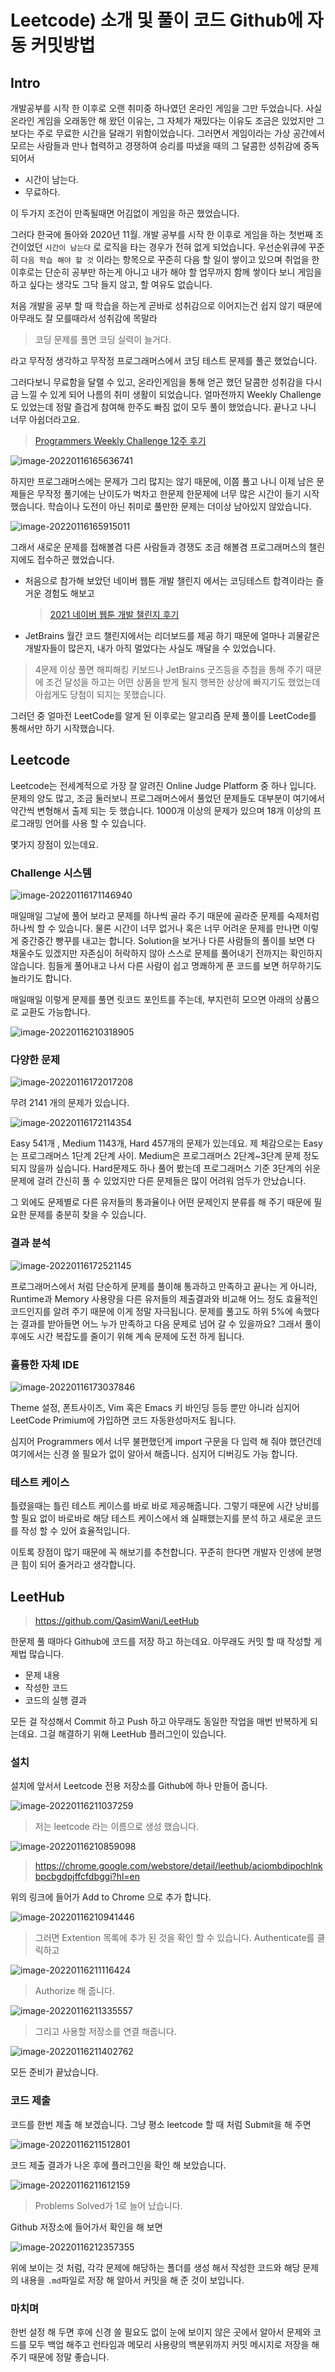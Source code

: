 # Leetcode) 소개 및 풀이 코드 Github에 자동 커밋방법

## Intro

개발공부를 시작 한 이후로 오랜 취미중 하나였던 온라인 게임을 그만 두었습니다. 사실 온라인 게임을 오래동안 해 왔던 이유는, 그 자체가 재밌다는 이유도 조금은 있었지만 그보다는 주로 무료한 시간을 달래기 위함이었습니다. 그러면서 게임이라는 가상 공간에서 모르는 사람들과 만나 협력하고 경쟁하여 승리를 따냈을 때의 그 달콤한 성취감에 중독되어서 

- 시간이 남는다.
- 무료하다.

이 두가지 조건이 만족될때면 어김없이 게임을 하곤 했었습니다.

그러다 한국에 돌아와 2020년 11월. 개발 공부를 시작 한 이후로 게임을 하는 첫번째 조건이었던 `시간이 남는다` 로 로직을 타는 경우가 전혀 없게 되었습니다. 우선순위큐에 꾸준히 `다음 학습 해야 할 것` 이라는 항목으로 꾸준히 다음 할 일이 쌓이고 있으며 취업을 한 이후로는 단순히 공부만 하는게 아니고 내가 해야 할 업무까지 함께 쌓이다 보니 게임을 하고 싶다는 생각도 그닥 들지 않고, 할 여유도 없습니다.

처음 개발을 공부 할 때 학습을 하는게 곧바로 성취감으로 이어지는건 쉽지 않기 때문에 아무래도 잘 모를때라서 성취감에 목말라

> 코딩 문제를 풀면 코딩 실력이 늘거다.

라고 무작정 생각하고 무작정 프로그래머스에서 코딩 테스트 문제를 풀곤 했었습니다. 

그러다보니 무료함을 달랠 수 있고, 온라인게임을 통해 얻곤 했던  달콤한 성취감을 다시금 느낄 수 있게 되어 나름의 취미 생활이 되었습니다. 얼마전까지 Weekly Challenge도 있었는데 정말 즐겁게 참여해 한주도 빠짐 없이 모두 풀이 했었습니다. 끝나고 나니 너무 아쉽더라고요.

> [Programmers Weekly Challenge 12주 후기](https://shanepark.tistory.com/268)

![image-20220116165636741](https://raw.githubusercontent.com/Shane-Park/mdblog/main/devlife/ps/leetHub.assets/image-20220116165636741.webp)

하지만 프로그래머스에는 문제가 그리 많지는 않기 때문에, 이쯤 풀고 나니 이제 남은 문제들은 무작정 풀기에는 난이도가 벅차고 한문제 한문제에 너무 많은 시간이 들기 시작했습니다. 학습이나 도전이 아닌 취미로 풀만한 문제는 더이상 남아있지 않았습니다.

![image-20220116165915011](https://raw.githubusercontent.com/Shane-Park/mdblog/main/devlife/ps/leetHub.assets/image-20220116165915011.webp)

그래서 새로운 문제를 접해볼겸 다른 사람들과 경쟁도 조금 해볼겸 프로그래머스의 챌린지에도 접수하곤 했었습니다.

- 처음으로 참가해 보았던 네이버 웹툰 개발 챌린지 에서는 코딩테스트 합격이라는 즐거운 경험도 해보고

  >  [2021 네이버 웹툰 개발 챌린지 후기](https://shanepark.tistory.com/168)

- JetBrains 월간 코드 챌린지에서는 리더보드를 제공 하기 때문에 얼마나 괴물같은 개발자들이 많은지, 내가 아직 멀었다는 사실도 깨달을 수 있었습니다.

> 4문제 이상 풀면 해피해킹 키보드나 JetBrains 굿즈등을 추첨을 통해 주기 때문에 조건 달성을 하고는 어떤 상품을 받게 될지 행복한 상상에 빠지기도 했었는데 아쉽게도 당첨이 되지는 못했습니다.

그러던 중 얼마전 LeetCode를 알게 된 이후로는 알고리즘 문제 풀이를 LeetCode를 통해서만 하기 시작했습니다.

## Leetcode

Leetcode는 전세계적으로 가장 잘 알려진 Online Judge Platform 중 하나 입니다. 문제의 양도 많고, 조금 둘러보니 프로그래머스에서 풀었던 문제들도 대부분이 여기에서 약간씩 변형해서 출제 되는 듯 했습니다. 1000개 이상의 문제가 있으며 18개 이상의 프로그래밍 언어를 사용 할 수 있습니다.

몇가지 장점이 있는데요.

### Challenge 시스템

![image-20220116171146940](https://raw.githubusercontent.com/Shane-Park/mdblog/main/devlife/ps/leetHub.assets/image-20220116171146940.webp)

매일매일 그날에 풀어 보라고 문제를 하나씩 골라 주기 때문에 골라준 문제를 숙제처럼 하나씩 할 수 있습니다. 물론 시간이 너무 없거나 혹은 너무 어려운 문제를 만나면 이렇게 중간중간 빵꾸를 내고는 합니다. Solution을 보거나 다른 사람들의 풀이를 보면 다 채울수도 있겠지만 자존심이 허락하지 않아 스스로 문제를 풀어내기 전까지는 확인하지 않습니다. 힘들게 풀어내고 나서 다른 사람이 쉽고 명쾌하게 푼 코드를 보면 허무하기도 놀라기도 합니다.

매일매일 이렇게 문제를 풀면 릿코드 포인트를 주는데, 부지런히 모으면 아래의 상품으로 교환도 가능합니다.

![image-20220116210318905](https://raw.githubusercontent.com/Shane-Park/mdblog/main/devlife/ps/leetHub.assets/image-20220116210318905.webp)

### 다양한 문제

![image-20220116172017208](https://raw.githubusercontent.com/Shane-Park/mdblog/main/devlife/ps/leetHub.assets/image-20220116172017208.webp)

무려 2141 개의 문제가 있습니다.

![image-20220116172114354](https://raw.githubusercontent.com/Shane-Park/mdblog/main/devlife/ps/leetHub.assets/image-20220116172114354.webp)

 Easy 541개 , Medium 1143개, Hard 457개의 문제가 있는데요. 제 체감으로는 Easy는 프로그래머스 1단계 2단계 사이. Medium은 프로그래머스 2단계~3단계 문제 정도 되지 않을까 싶습니다. Hard문제도 하나 풀어 봤는데 프로그래머스 기준 3단계의 쉬운 문제에 걸려 간신히 풀 수 있었지만 다른 문제들은 많이 어려워 엄두가 안났습니다.

그 외에도 문제별로 다른 유저들의 통과율이나 어떤 문제인지 분류를 해 주기 때문에 필요한 문제를 충분히 찾을 수 있습니다.

### 결과 분석

![image-20220116172521145](https://raw.githubusercontent.com/Shane-Park/mdblog/main/devlife/ps/leetHub.assets/image-20220116172521145.webp)

프로그래머스에서 처럼 단순하게 문제를 풀이해 통과하고 만족하고 끝나는 게 아니라, Runtime과 Memory 사용량을 다른 유저들의 제출결과와 비교해 어느 정도 효율적인 코드인지를 알려 주기 때문에 이게 정말 자극됩니다. 문제를 풀고도 하위 5%에 속했다는 결과를 받아들면 어느 누가 만족하고 다음 문제로 넘어 갈 수 있을까요? 그래서 풀이 후에도 시간 복잡도를 줄이기 위해 계속 문제에 도전 하게 됩니다.

### 훌륭한 자체 IDE

![image-20220116173037846](https://raw.githubusercontent.com/Shane-Park/mdblog/main/devlife/ps/leetHub.assets/image-20220116173037846.webp)

Theme 설정, 폰트사이즈, Vim 혹은 Emacs 키 바인딩 등등 뿐만 아니라 심지어 LeetCode Primium에 가입하면 코드 자동완성마저도 됩니다.

심지어 Programmers 에서 너무 불편했던게 import 구문을 다 입력 해 줘야 했던건데 여기에서는 신경 쓸 필요가 없이 알아서 해줍니다. 심지어 디버깅도 가능 합니다.

### 테스트 케이스

틀렸을때는 틀린 테스트 케이스를 바로 바로 제공해줍니다. 그렇기 때문에 시간 낭비를 할 필요 없이 바로바로 해당 테스트 케이스에서 왜 실패했는지를 분석 하고 새로운 코드를 작성 할 수 있어 효율적입니다.

이토록 장점이 많기 때문에 꼭 해보기를 추천합니다. 꾸준히 한다면 개발자 인생에 분명 큰 힘이 되어 줄거라고 생각합니다.

## LeetHub

> https://github.com/QasimWani/LeetHub

한문제 풀 때마다 Github에 코드를 저장 하고 하는데요. 아무래도 커밋 할 때 작성할 게 제법 많습니다.

- 문제 내용
- 작성한 코드
- 코드의 실행 결과

모든 걸 작성해서 Commit 하고 Push 하고 아무래도 동일한 작업을 매번 반복하게 되는데요. 그걸 해결하기 위해 LeetHub 플러그인이 있습니다.

### 설치

설치에 앞서서 Leetcode 전용 저장소를 Github에 하나 만들어 줍니다.

![image-20220116211037259](https://raw.githubusercontent.com/Shane-Park/mdblog/main/devlife/ps/leetHub.assets/image-20220116211037259.webp)

> 저는 leetcode 라는 이름으로 생성 했습니다.

 ![image-20220116210859098](https://raw.githubusercontent.com/Shane-Park/mdblog/main/devlife/ps/leetHub.assets/image-20220116210859098.webp)

> https://chrome.google.com/webstore/detail/leethub/aciombdipochlnkbpcbgdpjffcfdbggi?hl=en

위의 링크에 들어가 Add to Chrome 으로 추가 합니다.

![image-20220116210941446](https://raw.githubusercontent.com/Shane-Park/mdblog/main/devlife/ps/leetHub.assets/image-20220116210941446.webp)

> 그러면 Extention 목록에 추가 된 것을 확인 할 수 있습니다.  Authenticate를 클릭하고

![image-20220116211116424](https://raw.githubusercontent.com/Shane-Park/mdblog/main/devlife/ps/leetHub.assets/image-20220116211116424.webp)

> Authorize 해 줍니다.

![image-20220116211335557](https://raw.githubusercontent.com/Shane-Park/mdblog/main/devlife/ps/leetHub.assets/image-20220116211335557.webp)

> 그리고 사용할 저장소를 연결 해줍니다.

![image-20220116211402762](https://raw.githubusercontent.com/Shane-Park/mdblog/main/devlife/ps/leetHub.assets/image-20220116211402762.webp)

모든 준비가 끝났습니다.

### 코드 제출

코드를 한번 제출 해 보겠습니다. 그냥 평소 leetcode 할 때 처럼 Submit을 해 주면

![image-20220116211512801](https://raw.githubusercontent.com/Shane-Park/mdblog/main/devlife/ps/leetHub.assets/image-20220116211512801.webp)

코드 제출 결과가 나온 후에 플러그인을 확인 해 보았습니다.

![image-20220116211612159](https://raw.githubusercontent.com/Shane-Park/mdblog/main/devlife/ps/leetHub.assets/image-20220116211612159.webp)

> Problems Solved가 1로 늘어 났습니다.

Github 저장소에 들어가서 확인을 해 보면

![image-20220116212357355](https://raw.githubusercontent.com/Shane-Park/mdblog/main/devlife/ps/leetHub.assets/image-20220116212357355.webp)

위에 보이는 것 처럼, 각각 문제에 해당하는 폴더를 생성 해서 작성한 코드와 해당 문제의 내용을 `.md`파일로 저장 해 알아서 커밋을 해 준 것이 보입니다.

### 마치며

한번 설정 해 두면 후에 신경 쓸 필요도 없이 눈에 보이지 않은 곳에서 알아서 문제와 코드를 모두 백업 해주고 런타임과 메모리 사용량의 백분위까지 커밋 메시지로 저장을 해 주기 때문에 정말 좋습니다. 